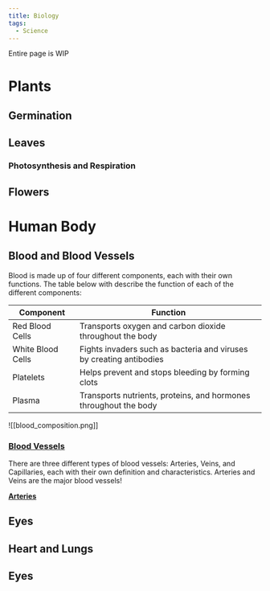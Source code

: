 ```yaml
---
title: Biology
tags:
  - Science
---
```

Entire page is WIP
# Plants 

## Germination
## Leaves

### Photosynthesis and Respiration
## Flowers

# Human Body

## Blood and Blood Vessels

Blood is made up of four different components, each with their own functions. The table below with describe the function of each of the different components:

| Component         | Function                                                            |
| ----------------- | ------------------------------------------------------------------- |
| Red Blood Cells   | Transports oxygen and carbon dioxide throughout the body            |
| White Blood Cells | Fights invaders such as bacteria and viruses by creating antibodies |
| Platelets         | Helps prevent and stops bleeding by forming clots                   |
| Plasma            | Transports nutrients, proteins, and hormones throughout the body    |

![[blood_composition.png]]
<h3><u>Blood Vessels</u></h3> 
There are three different types of blood vessels: Arteries, Veins, and Capillaries, each with their own definition and characteristics. Arteries and Veins are the major blood vessels!

<b><u>Arteries</b> </u>

## Eyes

## Heart and Lungs
## Eyes
